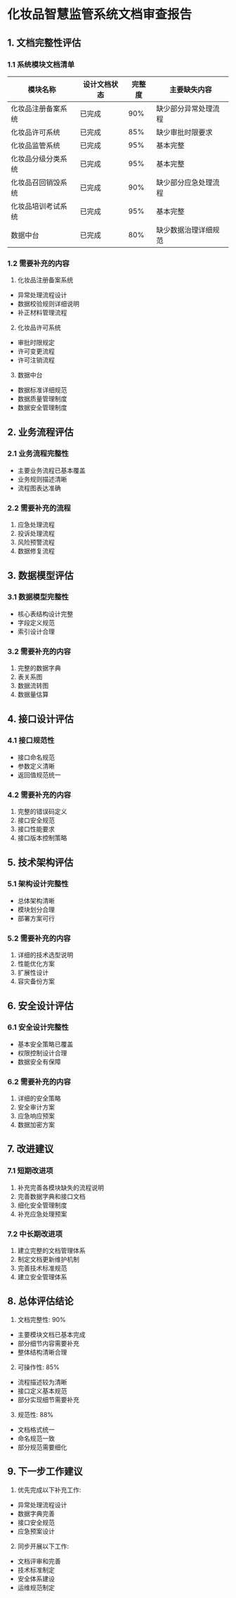 # 化妆品智慧监管系统文档审查报告

## 1. 文档完整性评估

### 1.1 系统模块文档清单
| 模块名称 | 设计文档状态 | 完整度 | 主要缺失内容 |
|---------|------------|--------|------------|
| 化妆品注册备案系统 | 已完成 | 90% | 缺少部分异常处理流程 |
| 化妆品许可系统 | 已完成 | 85% | 缺少审批时限要求 |
| 化妆品监管系统 | 已完成 | 95% | 基本完整 |
| 化妆品分级分类系统 | 已完成 | 95% | 基本完整 |
| 化妆品召回销毁系统 | 已完成 | 90% | 缺少部分应急处理流程 |
| 化妆品培训考试系统 | 已完成 | 95% | 基本完整 |
| 数据中台 | 已完成 | 80% | 缺少数据治理详细规范 |

### 1.2 需要补充的内容
1. 化妆品注册备案系统
- 异常处理流程设计
- 数据校验规则详细说明
- 补正材料管理流程

2. 化妆品许可系统  
- 审批时限规定
- 许可变更流程
- 许可注销流程

3. 数据中台
- 数据标准详细规范
- 数据质量管理制度
- 数据安全管理制度

## 2. 业务流程评估

### 2.1 业务流程完整性
- 主要业务流程已基本覆盖
- 业务规则描述清晰
- 流程图表达准确

### 2.2 需要补充的流程
1. 应急处理流程
2. 投诉处理流程
3. 风险预警流程
4. 数据修复流程

## 3. 数据模型评估

### 3.1 数据模型完整性
- 核心表结构设计完整
- 字段定义规范
- 索引设计合理

### 3.2 需要补充的内容
1. 完整的数据字典
2. 表关系图
3. 数据流转图
4. 数据量估算

## 4. 接口设计评估 

### 4.1 接口规范性
- 接口命名规范
- 参数定义清晰
- 返回值规范统一

### 4.2 需要补充的内容
1. 完整的错误码定义
2. 接口安全规范
3. 接口性能要求
4. 接口版本控制策略

## 5. 技术架构评估

### 5.1 架构设计完整性
- 总体架构清晰
- 模块划分合理
- 部署方案可行

### 5.2 需要补充的内容
1. 详细的技术选型说明
2. 性能优化方案
3. 扩展性设计
4. 容灾备份方案

## 6. 安全设计评估

### 6.1 安全设计完整性
- 基本安全策略已覆盖
- 权限控制设计合理
- 数据安全有保障

### 6.2 需要补充的内容
1. 详细的安全策略
2. 安全审计方案
3. 应急响应预案
4. 数据加密方案

## 7. 改进建议

### 7.1 短期改进项
1. 补充完善各模块缺失的流程说明
2. 完善数据字典和接口文档
3. 细化安全管理制度
4. 补充应急处理预案

### 7.2 中长期改进项
1. 建立完整的文档管理体系
2. 制定文档更新维护机制
3. 完善技术标准规范
4. 建立安全管理体系

## 8. 总体评估结论

1. 文档完整性: 90%
- 主要模块文档已基本完成
- 部分细节内容需要补充
- 整体结构清晰合理

2. 可操作性: 85%
- 流程描述较为清晰
- 接口定义基本规范
- 部分实现细节需要补充

3. 规范性: 88%
- 文档格式统一
- 命名规范一致
- 部分规范需要细化

## 9. 下一步工作建议

1. 优先完成以下补充工作:
- 异常处理流程设计
- 数据字典完善
- 接口安全规范
- 应急预案设计

2. 同步开展以下工作:
- 文档评审和完善
- 技术标准制定
- 安全体系建设
- 运维规范制定